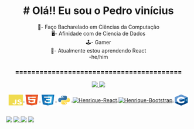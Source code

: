   

<div Align="center">

 <h1># Olá!! Eu sou o Pedro vinícius</h1>


  📜- Faço Bacharelado em Ciências da Computação</br>
  🖥️- Afinidade com de Ciencia de Dados</br>
  🕹️- Gamer</br>
  🔭- Atualmente estou aprendendo React</br> 
   -he/him</br>
  <h3>=========================================</h3>
</div>

<div Align="center">
  <a href="https://github.com/pedrosantos-21">
  <img height="140em" src="https://github-readme-stats.vercel.app/api?username=pedrosantos-21&show_icons=true&theme=dark&include_all_commits=true&count_private=true"/>
  <img height="140em" src="https://github-readme-stats.vercel.app/api/top-langs/?username=pedrosantos-21&layout=compact&langs_count=7&theme=dark"/>
</div>


  <div style="display: inline_block" Align="center"><br>
  <img Align="center" alt="Henrique-Js" height="30" width="40" src="https://raw.githubusercontent.com/devicons/devicon/master/icons/javascript/javascript-plain.svg">
  <img Align="center" alt="Henrique-HTML" height="30" width="40" src="https://raw.githubusercontent.com/devicons/devicon/master/icons/html5/html5-original.svg">
  <img Align="center" alt="Henrique-CSS" height="30" width="40" src="https://raw.githubusercontent.com/devicons/devicon/master/icons/css3/css3-original.svg">
  <img Align="center" alt="Henrique-Python" height="30" width="40" src="https://raw.githubusercontent.com/devicons/devicon/master/icons/python/python-original.svg">
  <img Align="center" alt="Henrique-React" height="30" width="40" src="https://cdn.jsdelivr.net/gh/devicons/devicon/icons/react/react-original.svg" />
  <img Align="center" alt="Henrique-Bootstrap" height="30" width="40" src="https://cdn.jsdelivr.net/gh/devicons/devicon/icons/bootstrap/bootstrap-original.svg" />
  <img Align="center" alt="Henrique-Bootstrap" height="30" width="40" src="https://github.com/devicons/devicon/blob/master/icons/cplusplus/cplusplus-original.svg" />
          
          
        
     
 

</div>

##

<div aling="center">
<a href="https://instagram.com/pedro_vinicius.o" target="_blank"><img Aling="center" src="https://img.shields.io/badge/-Instagram-%23E4405F?style=for-the-badge&logo=instagram&logoColor=white" target="_blank"></a> 
 <a href = "mailto:pedrovinipv58@gmail.com"><img Aling="center" src="https://img.shields.io/badge/-Gmail-%23333?style=for-the-badge&logo=gmail&logoColor=white" target="_blank">
 </a>      
<a href="https://www.linkedin.com/in/pedro-vinícius-10835a268/" target="_blank"><img Aling="center" src="https://img.shields.io/badge/-LinkedIn-%230077B5?style=for-the-badge&logo=linkedin&logoColor=white" target="_blank"></a>
    <a href="https://api.whatsapp.com/send?phone=5582981405085" target="_blank"><img Aling="center" src="https://img.shields.io/badge/WhatsApp-25D366?style=for-the-badge&logo=whatsapp&logoColor=white"
 ></a>
  </div> 



